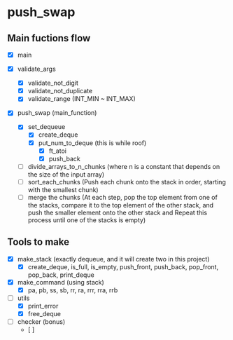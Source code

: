 # push_swap

## Main fuctions flow
- [x] main

- [x] validate_args
	- [x] validate_not_digit
	- [x] validate_not_duplicate
	- [x] validate_range (INT_MIN ~ INT_MAX)
- [x] push_swap (main_function)
	- [x] set_dequeue 
		- [x] create_deque
		- [x] put_num_to_deque (this is while roof)
			- [x] ft_atoi
			- [x] push_back
	- [ ] divide_arrays_to_n_chunks (where n is a constant that depends on the size of the input array)
	- [ ] sort_each_chunks (Push each chunk onto the stack in order, starting with the smallest chunk)
	- [ ] merge the chunks (At each step, pop the top element from one of the stacks, compare it to the top element of the other stack, and push the smaller element onto the other stack and Repeat this process until one of the stacks is empty)

## Tools to make
- [x] make_stack (exactly dequeue, and it will create two in this project)
	- [x] create_deque, is_full, is_empty, push_front, push_back, pop_front, pop_back, print_deque

- [x] make_command (using stack)
	- [x] pa, pb, ss, sb, rr, ra, rrr, rra, rrb

- [ ] utils
	- [x] print_error
	- [x] free_deque

- [ ] checker (bonus)
	- [ ] 